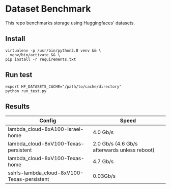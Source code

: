# Dataset Benchmark

This repo benchmarks storage using Huggingfaces' datasets.

## Install

```
virtualenv -p /usr/bin/python3.8 venv && \
. venv/bin/activate && \
pip install -r requirements.txt
```

## Run test

```
export HF_DATASETS_CACHE="/path/to/cache/directory"
python run_test.py
```

## Results

| Config      | Speed |
| ----------- | ----------- |
| lambda_cloud-8xA100-Israel-home  | 4.0 Gb/s |
| lambda_cloud-8xV100-Texas-persistent   |  2.0 Gb/s (4.6 Gb/s afterwards unless reboot) |
| lambda_cloud-8xV100-Texas-home   |  4.7 Gb/s |
| sshfs-lambda_cloud-8xV100-Texas-persistent   | 0.03Gb/s |
